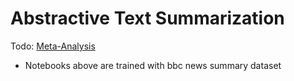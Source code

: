 # Abstractive Text Summarization

Todo: [Meta-Analysis](https://github.com/paruliansaragi/abs/blob/master/Notes/Meta-Analysis.md)

- Notebooks above are trained with bbc news summary dataset
